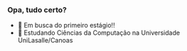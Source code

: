 ### Opa, tudo certo?

- 🔭 Em busca do primeiro estágio!!
- 🌱 Estudando Ciências da Computação na Universidade UniLasalle/Canoas
